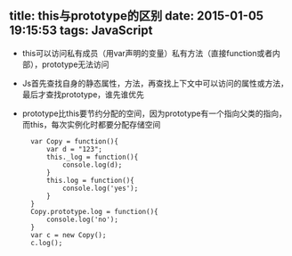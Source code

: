 title: this与prototype的区别
date: 2015-01-05 19:15:53
tags: JavaScript
---

* this可以访问私有成员（用var声明的变量）私有方法（直接function或者内部），prototype无法访问
* Js首先查找自身的静态属性，方法，再查找上下文中可以访问的属性或方法，最后才查找prototype，谁先谁优先
* prototype比this要节约分配的空间，因为prototype有一个指向父类的指向，而this，每次实例化时都要分配存储空间


		var Copy = function(){
			var d = "123";
			this._log = function(){
				console.log(d);
			}
			this.log = function(){
				console.log('yes');
			}
		}
		Copy.prototype.log = function(){
			console.log('no');
		}
		var c = new Copy();
		c.log();

